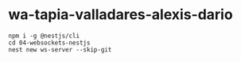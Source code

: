 # wa-tapia-valladares-alexis-dario

```
npm i -g @nestjs/cli
cd 04-websockets-nestjs
nest new ws-server --skip-git
```